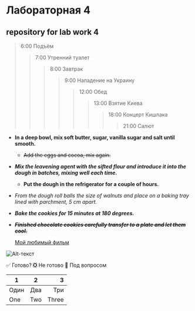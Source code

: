 # Лабораторная 4
## repository for lab work 4 

> 6:00 Подъём
> > 7:00 Утренний туалет
> > > 8:00 Завтрак
> > > >9:00 Нападение на Украину
> > > > >12:00 Обед
> > > > > >13:00 Взятие Киева
> > > > > > >18:00 Концерт Кишлака
> > > > > > > > 21:00 Салют   

-  **In a deep bowl, mix soft butter, sugar, vanilla sugar and salt until smooth.**
    - ~~Add the eggs and cocoa, mix again.~~
- ***Mix the leavening agent with the sifted flour and introduce it into the dough in batches, mixing well each time.***
    - __Put the dough in the refrigerator for a couple of hours.__
- _From the dough roll balls the size of walnuts and place on a baking tray lined with parchment, 5 cm apart._
- ___Bake the cookies for 15 minutes at 180 degrees.___
- ~~*__Finished chocolate cookies carefully transfer to a plate and let them cool.__*~~

  [Мой любимый фильм](https://www.kinopoisk.ru/film/382/?utm_referrer=www.google.com)
       
![Alt-текст](https://cs10.pikabu.ru/post_img/big/2019/11/27/10/1574873982118078973.jpg "Пора мыть жопу")

:white_check_mark: Готово?
:negative_squared_cross_mark: Не готово
:black_square_button: Под вопросом 

| 1 | 2 | 3 |
|----------------|:---------:|----------------:|
| Один | Два | Три |
| One | Two | Three |
